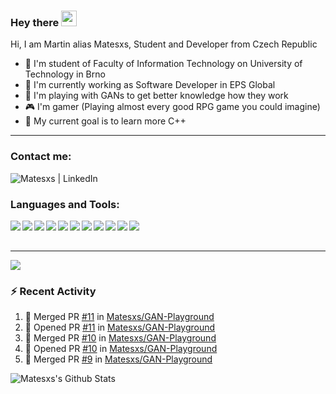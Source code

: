 ### Hey there <img src="https://media.giphy.com/media/hvRJCLFzcasrR4ia7z/giphy.gif" width="25px">

Hi, I am Martin alias Matesxs, Student and Developer from Czech Republic
- 📖 I'm student of Faculty of Information Technology on University of Technology in Brno
- 👷 I'm currently working as Software Developer in EPS Global
- 🔭 I'm playing with GANs to get better knowledge how they work
- 🎮 I'm gamer (Playing almost every good RPG game you could imagine)
- 🥅 My current goal is to learn more C++

---

### Contact me:

[<img align="left" alt="Matesxs | LinkedIn" src="https://img.shields.io/badge/linkedin-%230077B5.svg?&style=for-the-badge&logo=linkedin&logoColor=white" />][linkedin]

<br />

### Languages and Tools:

<img align="left" src="https://img.shields.io/badge/python%20-%2314354C.svg?&style=for-the-badge&logo=python&logoColor=white"/>
<img align="left" src="https://img.shields.io/badge/Keras%20-%23D00000.svg?&style=for-the-badge&logo=Keras&logoColor=white"/>
<img align="left" src="https://img.shields.io/badge/TensorFlow%20-%23FF6F00.svg?&style=for-the-badge&logo=TensorFlow&logoColor=white" />
<img align="left" src="https://img.shields.io/badge/c++%20-%2300599C.svg?&style=for-the-badge&logo=c%2B%2B&ogoColor=white"/>
<img align="left" src="https://img.shields.io/badge/c%23%20-%23239120.svg?&style=for-the-badge&logo=c-sharp&logoColor=white"/>
<img align="left" src="https://img.shields.io/badge/javascript%20-%23323330.svg?&style=for-the-badge&logo=javascript&logoColor=%23F7DF1E"/>
<img align="left" src="https://img.shields.io/badge/git%20-%23F05033.svg?&style=for-the-badge&logo=git&logoColor=white"/>
<img align="left" src="https://img.shields.io/badge/github%20-%23121011.svg?&style=for-the-badge&logo=github&logoColor=white"/>
<img align="left" src="https://img.shields.io/badge/bitbucket%20-%230047B3.svg?&style=for-the-badge&logo=bitbucket&logoColor=white"/>
<img align="left" src ="https://img.shields.io/badge/MongoDB-%234ea94b.svg?&style=for-the-badge&logo=mongodb&logoColor=white"/>
<img align="left" src ="https://img.shields.io/badge/sqlite-%2307405e.svg?&style=for-the-badge&logo=sqlite&logoColor=white"/>
<br />
<br />

---

![](https://komarev.com/ghpvc/?username=Matesxs&color=dc143c&style=flat)
<br />

### :zap: Recent Activity

<!--START_SECTION:activity-->
1. 🎉 Merged PR [#11](https://github.com//Matesxs/GAN-Playground/pull/11) in [Matesxs/GAN-Playground](https://github.com//Matesxs/GAN-Playground)
2. 💪 Opened PR [#11](https://github.com//Matesxs/GAN-Playground/pull/11) in [Matesxs/GAN-Playground](https://github.com//Matesxs/GAN-Playground)
3. 🎉 Merged PR [#10](https://github.com//Matesxs/GAN-Playground/pull/10) in [Matesxs/GAN-Playground](https://github.com//Matesxs/GAN-Playground)
4. 💪 Opened PR [#10](https://github.com//Matesxs/GAN-Playground/pull/10) in [Matesxs/GAN-Playground](https://github.com//Matesxs/GAN-Playground)
5. 🎉 Merged PR [#9](https://github.com//Matesxs/GAN-Playground/pull/9) in [Matesxs/GAN-Playground](https://github.com//Matesxs/GAN-Playground)
<!--END_SECTION:activity-->


<img align="left" alt="Matesxs's Github Stats" src="https://github-readme-stats-ruby-nine.vercel.app/api?username=Matesxs&show_icons=true&hide_border=true" />

[linkedin]: https://www.linkedin.com/in/martin-douša-027570184/
